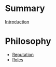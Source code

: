 # Summary

[Introduction](./README.md)

# Philosophy

- [Reputation](./philosophy/reputation.md)
- [Roles](./philosophy/roles.md)